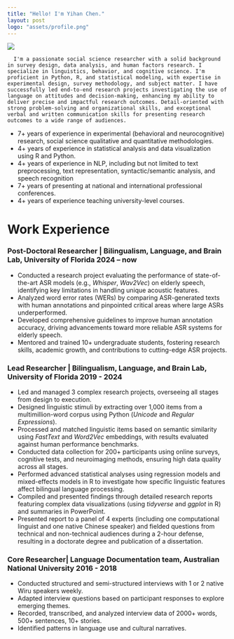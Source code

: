 ```yaml
---
title: "Hello! I'm Yihan Chen."
layout: post
logo: "assets/profile.png"
---
```


<img src="../assets/profile.png">

      I'm a passionate social science researcher with a solid background in survey design, data analysis, and human factors research. I specialize in linguistics, behavior, and cognitive science. I'm proficient in Python, R, and statistical modeling, with expertise in experimental design, survey methodology, and subject matter. I have successfully led end-to-end research projects investigating the use of language on attitudes and decision-making, enhancing my ability to deliver precise and impactful research outcomes. Detail-oriented with strong problem-solving and organizational skills, and exceptional verbal and written communication skills for presenting research outcomes to a wide range of audiences.


- 7+ years of experience in experimental (behavioral and neurocognitive) research, social science qualitative and quantitative methodologies.
- 4+ years of experience in statistical analysis and data visualization using R and Python.
- 4+ years of experience in NLP, including but not limited to text preprocessing, text representation, syntactic/semantic analysis, and speech recognition
- 7+ years of presenting at national and international professional conferences.
- 4+ years of experience teaching university-level courses.


# Work Experience

### Post-Doctoral Researcher | Bilingualism, Language, and Brain Lab, University of Florida        2024 – now
- Conducted a research project evaluating the performance of state-of-the-art ASR models (e.g., *Whisper*, *Wav2Vec*) on elderly speech, identifying key limitations in handling unique acoustic features.
- Analyzed word error rates (WERs) by comparing ASR-generated texts with human annotations and pinpointed critical areas where large ASRs underperformed.
- Developed comprehensive guidelines to improve human annotation accuracy, driving advancements toward more reliable ASR systems for elderly speech.
- Mentored and trained 10+ undergraduate students, fostering research skills, academic growth, and contributions to cutting-edge ASR projects.

### Lead Researcher | Bilingualism, Language, and Brain Lab, University of Florida        2019 - 2024
- Led and managed 3 complex research projects, overseeing all stages from design to execution.
- Designed linguistic stimuli by extracting over 1,000 items from a multimillion-word corpus using Python (*Unicode* and *Regular Expressions*).
- Processed and matched linguistic items based on semantic similarity using *FastText* and *Word2Vec* embeddings, with results evaluated against human performance benchmarks.
- Conducted data collection for 200+ participants using online surveys, cognitive tests, and neuroimaging methods, ensuring high data quality across all stages.
- Performed advanced statistical analyses using regression models and mixed-effects models in R to investigate how specific linguistic features affect bilingual language processing.
- Compiled and presented findings through detailed research reports featuring complex data visualizations (using *tidyverse* and *ggplot* in R) and summaries in PowerPoint.
- Presented report to a panel of 4 experts (including one computational linguist and one native Chinese speaker) and fielded questions from technical and non-technical audiences during a 2-hour defense, resulting in a doctorate degree and publication of a dissertation. 

### Core Researcher| Language Documentation team, Australian National University        2016 - 2018 
- Conducted structured and semi-structured interviews with 1 or 2 native Wiru speakers weekly. 
- Adapted interview questions based on participant responses to explore emerging themes.
- Recorded, transcribed, and analyzed interview data of 2000+ words, 500+ sentences, 10+ stories.
- Identified patterns in language use and cultural narratives.
